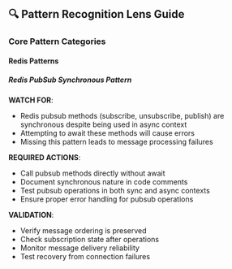 ## 🔍 Pattern Recognition Lens Guide

### Core Pattern Categories

#### Redis Patterns
##### Redis PubSub Synchronous Pattern
**WATCH FOR**:
- Redis pubsub methods (subscribe, unsubscribe, publish) are synchronous despite being used in async context
- Attempting to await these methods will cause errors
- Missing this pattern leads to message processing failures

**REQUIRED ACTIONS**:
- Call pubsub methods directly without await
- Document synchronous nature in code comments
- Test pubsub operations in both sync and async contexts
- Ensure proper error handling for pubsub operations

**VALIDATION**:
- Verify message ordering is preserved
- Check subscription state after operations
- Monitor message delivery reliability
- Test recovery from connection failures 